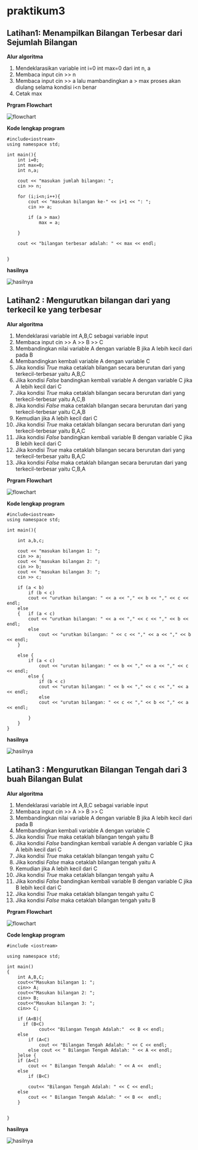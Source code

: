 # praktikum3


## Latihan1: Menampilkan Bilangan Terbesar dari Sejumlah Bilangan

**Alur algoritma**
1. Mendeklarasikan variable int i=0 int max=0 dari int n, a
2. Membaca input cin >> n
3. Membaca input cin >> a lalu mambandingkan a > max proses akan diulang selama kondisi i<n benar
4. Cetak max

**Prgram Flowchart**

![flowchart](https://github.com/iisamelia/praktikum3/blob/master/flowchart1.png)


**Kode lengkap program**
```
#include<iostream>
using namespace std;

int main(){
    int i=0;
    int max=0;
    int n,a;

    cout << "masukan jumlah bilangan: ";
    cin >> n;

    for (i;i<n;i++){
        cout << "masukan bilangan ke-" << i+1 << ": ";
        cin >> a;

        if (a > max)
            max = a;

    }

    cout << "bilangan terbesar adalah: " << max << endl;


}
```

**hasilnya**

![hasilnya](https://github.com/iisamelia/praktikum3/blob/master/hasil1.PNG)


## Latihan2 : Mengurutkan bilangan dari yang terkecil ke yang terbesar

**Alur algoritma**
1. Mendeklarasi variable int A,B,C sebagai variable input
2. Membaca input cin >> A >> B >> C
3. Membandingkan nilai variable A dengan variable B jika A lebih kecil dari pada B
4. Membandingkan kembali variable A dengan variable C 
5. Jika kondisi *True* maka cetaklah bilangan secara berurutan dari yang terkecil-terbesar yaitu A,B,C
6. Jika kondisi *False* bandingkan kembali variable A dengan variable C jika A lebih kecil dari C
7. Jika kondisi *True* maka cetaklah bilangan secara berurutan dari yang terkecil-terbesar yaitu A,C,B
8. Jika kondisi *False* maka cetaklah bilangan secara berurutan dari yang terkecil-terbesar yaitu C,A,B
9. Kemudian jika A lebih kecil dari C
10. Jika kondisi *True* maka cetaklah bilangan secara berurutan dari yang terkecil-terbesar yaitu B,A,C
11. Jika kondisi *False* bandingkan kembali variable B dengan variable C jika B lebih kecil dari C
12. Jika kondisi *True* maka cetaklah bilangan secara berurutan dari yang terkecil-terbesar yaitu B,A,C
13. Jika kondisi *False* maka cetaklah bilangan secara berurutan dari yang terkecil-terbesar yaitu C,B,A

**Prgram Flowchart**

![flowchart](https://github.com/iisamelia/praktikum3/blob/master/flowchart2.png)


**Kode lengkap program**
```
#include<iostream>
using namespace std;

int main(){

    int a,b,c;

    cout << "masukan bilangan 1: ";
    cin >> a;
    cout << "masukan bilangan 2: ";
    cin >> b;
    cout << "masukan bilangan 3: ";
    cin >> c;

    if (a < b)
        if (b < c)
        cout << "urutkan bilangan: " << a << "," << b << "," << c << endl;
    else
    {   if (a < c)
        cout << "urutkan bilangan: " << a << "," << c << "," << b << endl;
        else
            cout << "urutkan bilangan: " << c << "," << a << "," << b << endl;
    }

    else {
        if (a < c)
            cout << "urutan bilangan: " << b << "," << a << "," << c << endl;
        else {
            if (b < c)
            cout << "urutan bilangan: " << b << "," << c << "," << a << endl;
            else
            cout << "urutan bilangan: " << c << "," << b << "," << a << endl;

        }
    }
}
```
**hasilnya**

![hasilnya](https://github.com/iisamelia/praktikum3/blob/master/hasil2.PNG)



## Latihan3 : Mengurutkan Bilangan Tengah dari 3 buah Bilangan Bulat

**Alur algoritma**
1. Mendeklarasi variable int A,B,C sebagai variable input
2. Membaca input cin >> A >> B >> C
3. Membandingkan nilai variable A dengan variable B jika A lebih kecil dari pada B
4. Membandingkan kembali variable A dengan variable C 
5. Jika kondisi *True* maka cetaklah bilangan tengah yaitu B
6. Jika kondisi *False* bandingkan kembali variable A dengan variable C jika A lebih kecil dari C
7. Jika kondisi *True* maka cetaklah bilangan tengah yaitu C
8. Jika kondisi *False* maka cetaklah bilangan tengah yaitu A
9. Kemudian jika A lebih kecil dari C
10. Jika kondisi *True* maka cetaklah bilangan tengah yaitu A
11. Jika kondisi *False* bandingkan kembali variable B dengan variable C jika B lebih kecil dari C
12. Jika kondisi *True* maka cetaklah bilangan tengah yaitu C
13. Jika kondisi *False* maka cetaklah bilangan tengah yaitu B

**Prgram Flowchart**

![flowchart](https://github.com/iisamelia/praktikum3/blob/master/flowchart3.png)


**Code lengkap program**
```
#include <iostream>

using namespace std;

int main()
{
    int A,B,C;
    cout<<"Masukan bilangan 1: ";
    cin>> A;
    cout<<"Masukan bilangan 2: ";
    cin>> B;
    cout<<"Masukan bilangan 3: ";
    cin>> C;

    if (A<B){
      if (B<C)
            cout<< "Bilangan Tengah Adalah:"  << B << endl;
    else
        if (A<C)
            cout << "Bilangan Tengah Adalah: " << C << endl;
        else cout << " Bilangan Tengah Adalah: " << A << endl;
    }else {
    if (A<C)
        cout << " Bilangan Tengah Adalah: " << A <<  endl;
    else
        if (B<C)

        cout<< "Bilangan Tengah Adalah: " << C << endl;
    else
        cout << " Bilangan Tengah Adalah: " << B <<  endl;
    }


}
```

**hasilnya**

![hasilnya](https://github.com/iisamelia/praktikum3/blob/master/hasil3.PNG)